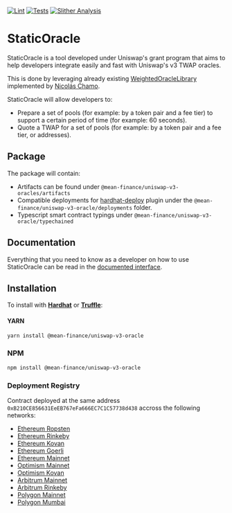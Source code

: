 [![Lint](https://github.com/Mean-Finance/uniswap-v3-oracle/actions/workflows/lint.yml/badge.svg?branch=main)](https://github.com/Mean-Finance/uniswap-v3-oracle/actions/workflows/lint.yml)
[![Tests](https://github.com/Mean-Finance/uniswap-v3-oracle/actions/workflows/tests.yml/badge.svg?branch=main)](https://github.com/Mean-Finance/uniswap-v3-oracle/actions/workflows/tests.yml)
[![Slither Analysis](https://github.com/Mean-Finance/uniswap-v3-oracle/actions/workflows/slither.yml/badge.svg?branch=main)](https://github.com/Mean-Finance/uniswap-v3-oracle/actions/workflows/slither.yml)

# StaticOracle

StaticOracle is a tool developed under Uniswap's grant program that aims to help developers integrate easily and fast with Uniswap's v3 TWAP oracles.

This is done by leveraging already existing [WeightedOracleLibrary](https://github.com/Uniswap/v3-periphery/pull/146) implemented by [Nicolás Chamo](https://github.com/nchamo).

StaticOracle will allow developers to:

- Prepare a set of pools (for example: by a token pair and a fee tier) to support a certain period of time (for example: 60 seconds).
- Quote a TWAP for a set of pools (for example: by a token pair and a fee tier, or addresses).

## Package

The package will contain:

- Artifacts can be found under `@mean-finance/uniswap-v3-oracles/artifacts`
- Compatible deployments for [hardhat-deploy](https://github.com/wighawag/hardhat-deploy) plugin under the `@mean-finance/uniswap-v3-oracle/deployments` folder.
- Typescript smart contract typings under `@mean-finance/uniswap-v3-oracle/typechained`

## Documentation

Everything that you need to know as a developer on how to use StaticOracle can be read in the [documented interface](./solidity/interfaces/IStaticOracle.sol).

## Installation

To install with [**Hardhat**](https://github.com/nomiclabs/hardhat) or [**Truffle**](https://github.com/trufflesuite/truffle):

#### YARN

```sh
yarn install @mean-finance/uniswap-v3-oracle
```

### NPM

```sh
npm install @mean-finance/uniswap-v3-oracle
```

### Deployment Registry

Contract deployed at the same address `0xB210CE856631EeEB767eFa666EC7C1C57738d438` accross the following networks:

- [Ethereum Ropsten](https://ropsten.etherscan.io/address/0xB210CE856631EeEB767eFa666EC7C1C57738d438)
- [Ethereum Rinkeby](https://rinkeby.etherscan.io/address/0xB210CE856631EeEB767eFa666EC7C1C57738d438)
- [Ethereum Kovan](https://kovan.etherscan.io/address/0xB210CE856631EeEB767eFa666EC7C1C57738d438)
- [Ethereum Goerli](https://goerli.etherscan.io/address/0xB210CE856631EeEB767eFa666EC7C1C57738d438)
- [Ethereum Mainnet](https://etherscan.io/address/0xB210CE856631EeEB767eFa666EC7C1C57738d438)
- [Optimism Mainnet](https://optimistic.etherscan.io/address/0xB210CE856631EeEB767eFa666EC7C1C57738d438)
- [Optimism Kovan](https://kovan-optimistic.etherscan.io/address/0xB210CE856631EeEB767eFa666EC7C1C57738d438)
- [Arbitrum Mainnet](https://arbiscan.io/address/0xB210CE856631EeEB767eFa666EC7C1C57738d438)
- [Arbitrum Rinkeby](https://testnet.arbiscan.io/address/0xB210CE856631EeEB767eFa666EC7C1C57738d438)
- [Polygon Mainnet](https://polygonscan.com/address/0xB210CE856631EeEB767eFa666EC7C1C57738d438)
- [Polygon Mumbai](https://mumbai.polygonscan.com/address/0xB210CE856631EeEB767eFa666EC7C1C57738d438)
